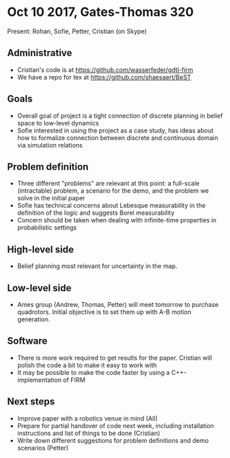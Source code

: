 # Oct 10 2017, Gates-Thomas 320

Present: Rohan, Sofie, Petter, Cristian (on Skype)

## Administrative

 - Cristian's code is at https://github.com/wasserfeder/gdtl-firm
 - We have a repo for tex at https://github.com/shaesaert/BeST


## Goals

 - Overall goal of project is a tight connection of discrete planning in belief space to low-level dynamics
 - Sofie interested in using the project as a case study, has ideas about how to formalize connection between discrete and continuous domain via simulation relations


## Problem definition

 - Three different "problems" are relevant at this point: a full-scale (intractable) problem, a scenario for the demo, and the problem we solve in the initial paper
 - Sofie has technical concerns about Lebesque measurability in the definition of the logic and suggests Borel measurability
 - Concern should be taken when dealing with infinite-time properties in probabilistic settings


## High-level side

 - Belief planning most relevant for uncertainty in the map. 


## Low-level side

 - Ames group (Andrew, Thomas, Petter) will meet tomorrow to purchase quadrotors. Initial objective is to set them up with A-B motion generation. 


## Software

 - There is more work required to get results for the paper. Cristian will polish the code a bit to make it easy to work with
 - It may be possible to make the code faster by using a C++-implementation of FIRM


## Next steps

 - Improve paper with a robotics venue in mind (All)
 - Prepare for partial handover of code next week, including installation instructions and list of things to be done (Cristian)
 - Write down different suggestions for problem definitions and demo scenarios (Petter)
